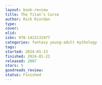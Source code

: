 ```yaml
--- 
layout: book-review 
title: The Titan’s Curse
author: Rick Riordan 
type: 
cover: 
olid:  
isbn: 978-1423131977
categories: fantasy young-adult mythology
tags:  
started: 2024-01-13
finished: 2024-01-21
released: 2007
stars: 5
goodreads_review:  
status: Finished
---  
```

